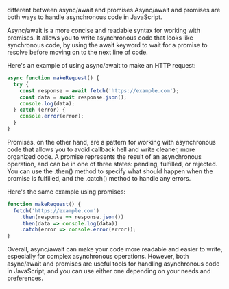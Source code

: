 different between async/await and promises
Async/await and promises are both ways to handle asynchronous code in JavaScript.

Async/await is a more concise and readable syntax for working with promises. It allows you to write asynchronous code that looks like synchronous code, by using the await keyword to wait for a promise to resolve before moving on to the next line of code.

Here's an example of using async/await to make an HTTP request:

```js
async function makeRequest() {
  try {
    const response = await fetch('https://example.com');
    const data = await response.json();
    console.log(data);
  } catch (error) {
    console.error(error);
  }
}
```
Promises, on the other hand, are a pattern for working with asynchronous code that allows you to avoid callback hell and write cleaner, more organized code. A promise represents the result of an asynchronous operation, and can be in one of three states: pending, fulfilled, or rejected. You can use the .then() method to specify what should happen when the promise is fulfilled, and the .catch() method to handle any errors.

Here's the same example using promises:

```js
function makeRequest() {
  fetch('https://example.com')
    .then(response => response.json())
    .then(data => console.log(data))
    .catch(error => console.error(error));
}
```
Overall, async/await can make your code more readable and easier to write, especially for complex asynchronous operations. However, both async/await and promises are useful tools for handling asynchronous code in JavaScript, and you can use either one depending on your needs and preferences.